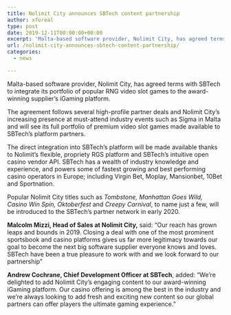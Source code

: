 ```yaml
---
title: Nolimit City announces SBTech content partnership
author: xforeal 
type: post
date: 2019-12-11T00:00:00+00:00
excerpt: 'Malta-based software provider, Nolimit City, has agreed terms with SBTech to integrate its portfolio of popular RNG video slot games to the award-winning supplier&rsquo;s iGaming platform'
url: /nolimit-city-announces-sbtech-content-partnership/
categories:
  - news

---
```

Malta-based software provider, Nolimit City, has agreed terms with SBTech to integrate its portfolio of popular RNG video slot games to the award-winning supplier&rsquo;s iGaming platform.

The agreement follows several high-profile partner deals and Nolimit City&rsquo;s increasing presence at must-attend industry events such as Sigma in Malta and will see its full portfolio of premium video slot games made available to SBTech&rsquo;s platform partners.

The direct integration into SBTech&rsquo;s platform will be made available thanks to Nolimit&rsquo;s flexible, propriety RGS platform and SBTech&rsquo;s intuitive open casino vendor API. SBTech has a wealth of industry knowledge and experience, and powers some of fastest growing and best performing casino operators in Europe; including Virgin Bet, Moplay, Mansionbet, 10Bet and Sportnation.

Popular Nolimit City titles such as _Tombstone, Manhattan Goes Wild, Casino Win Spin, Oktoberfest_ and _Creepy Carnival_, to name just a few, will be introduced to the SBTech&rsquo;s partner network in early 2020.

**Malcolm Mizzi, Head of Sales at Nolimit City,** said: &ldquo;Our reach has grown leaps and bounds in 2019. Closing a deal with one of the most prominent sportsbook and casino platforms gives us far more legitimacy towards our goal to become the next big software supplier everyone knows and loves. SBTech have been a true pleasure to work with and we look forward to our partnership&rdquo;

**Andrew Cochrane, Chief Development Officer at SBTech**, added: &ldquo;We&rsquo;re delighted to add Nolimit City&rsquo;s engaging content to our award-winning iGaming platform. Our casino offering is among the best in the industry and we&rsquo;re always looking to add fresh and exciting new content so our global partners can offer players the ultimate gaming experience.&rdquo;
